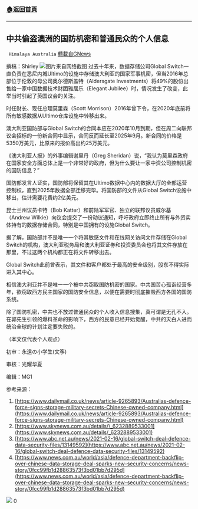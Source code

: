 ###  [:house:返回首頁](https://github.com/ourhimalayas/txt)
---

## 中共偷盗澳洲的国防机密和普通民众的个人信息
` Himalaya Australia` [轉載自GNews](https://gnews.org/zh-hans/917320/)

撰稿：Shirley
![]()![](https://gnews.org/wp-content/uploads/2021/02/屏幕截图-2021-02-19-145503-2.png)图片来自网络截图
过去十年来，数据存储公司Global Switch一直负责在悉尼内城Ultimo的设施中存储澳大利亚的国家军事机密，但当2016年总部位于伦敦的母公司奥尔德斯盖特（Aldersgate Investments）将49%的股份出售给一家中国数据技术财团雅居乐（Elegant Jubilee）时，情况发生了改变，此举当时引起了英国议会的关注。

时任财长、现任总理莫里森（Scott Morrison）2016年曾下令，在2020年底前将所有敏感数据从Ultimo仓库设施中转移出来。

澳大利亚国防部与Global Switch的合同本应在2020年10月到期，但在周二向联邦议会招标的一份新合同中显示，合同反而延长至2025年9月。新合同的价格是5350万美元，比原来的报价高出约25万美元。

《澳大利亚人报》的外事编辑谢里丹（Greg Sheridan）说，“我认为莫里森政府在国家安全方面总体上是一个非常好的政府，但为什么要让一家中资公司控制机密的国防信息？”

国防部发言人证实，国防部将保留其在Ultimo数据中心内的数据大厅的全部运营控制权，直到2025年数据全部迁移完毕。将国防部的文件从Global Switch设施中移出，估计需要花费约2亿美元。

昆士兰州议员卡特（Bob Katter）和前陆军军官、独立的联邦议员威尔基（Andrew Wilkie）向议会提交了一份动议通知，呼吁政府立即终止所有与外资实体持有的数据存储合同，特别是中国拥有的设施Global Switch。

据了解，国防部并不是唯一一个将其敏感文件和在线网关访问文件存储在Global Switch的机构，澳大利亚税务局和澳大利亚证券和投资委员会也将其文件存放在那里，不过这两个机构都正在将文件转移出去。

Global Switch此前曾表示，其文件和客户都处于最高的安全级别，股东不得实际进入其中心。

相信澳大利亚并不是唯一一个被中共窃取国防机密的国家。中共国苦心孤诣经营多年，欲窃取西方民主国家的国防安全信息，以便在需要时彻底摧毁西方各国的国防系统。

除了国防机密，中共也不放过普通民众的个人收入信息搜集，真可谓是无孔不入。在郭先生引领的爆料革命的影响下，西方的民意已经开始觉醒，中共的灭白人进而统治全球的计划注定要失败的。

（本文仅代表个人观点）

初审：永遠の小学生(文筝)

审核：光耀华夏

编辑：MG1

参考来源：

1. [https://www.dailymail.co.uk/news/article-9265893/Australias-defence-force-signs-storage-military-secrets-Chinese-owned-company.html](https://www.dailymail.co.uk/news/article-9265893/Australias-defence-force-signs-storage-military-secrets-Chinese-owned-company.html)
2. [https://www.skynews.com.au/details/\_6232889533001](https://www.skynews.com.au/details/_6232889533001)
3. [https://www.abc.net.au/news/2021-02-16/global-switch-deal-defence-data-security-files/13149592](https://www.abc.net.au/news/2021-02-16/global-switch-deal-defence-data-security-files/13149592)
4. [https://www.news.com.au/world/asia/defence-department-backflip-over-chinese-data-storage-deal-sparks-new-security-concerns/news-story/0fcc99fb1d28863573f3bd01bb7d295d](https://www.news.com.au/world/asia/defence-department-backflip-over-chinese-data-storage-deal-sparks-new-security-concerns/news-story/0fcc99fb1d28863573f3bd01bb7d295d)

![]()![](https://gnews.org/wp-content/uploads/2021/02/1-澳喜Logo.jpeg)
0

